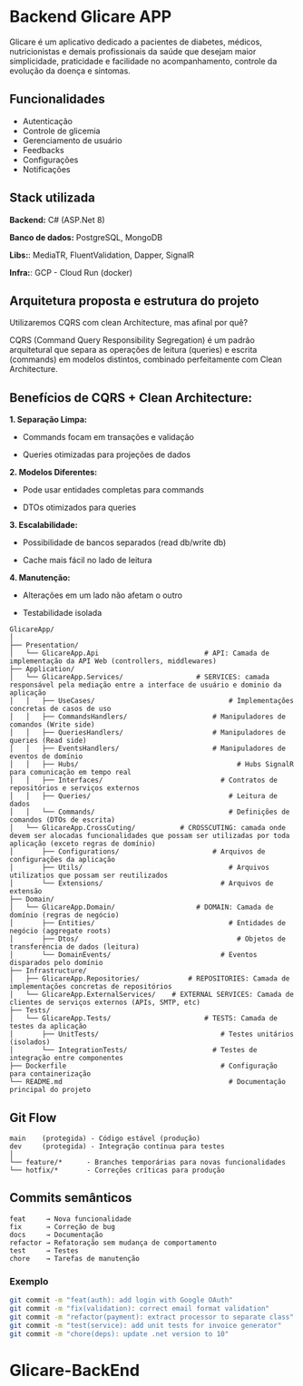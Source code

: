 # Backend Glicare APP

Glicare é um aplicativo dedicado a pacientes de diabetes, médicos, nutricionistas e demais profissionais da saúde que desejam maior simplicidade, praticidade e facilidade no acompanhamento, controle da evolução da doença e sintomas.

## Funcionalidades

- Autenticação
- Controle de glicemia
- Gerenciamento de usuário
- Feedbacks
- Configurações
- Notificações


## Stack utilizada

**Backend:** C# (ASP.Net 8)

**Banco de dados:** PostgreSQL, MongoDB

**Libs:**: MediaTR, FluentValidation, Dapper, SignalR

**Infra:**: GCP - Cloud Run (docker)

## Arquitetura proposta e estrutura do projeto

Utilizaremos CQRS com clean Architecture, mas afinal por quê?

CQRS (Command Query Responsibility Segregation) é um padrão arquitetural que separa as operações de leitura (queries) e escrita (commands) em modelos distintos, combinado perfeitamente com Clean Architecture.

## Benefícios de CQRS + Clean Architecture:

**1. Separação Limpa:**

- Commands focam em transações e validação

- Queries otimizadas para projeções de dados

**2. Modelos Diferentes:**

- Pode usar entidades completas para commands

- DTOs otimizados para queries

**3. Escalabilidade:**

- Possibilidade de bancos separados (read db/write db)

- Cache mais fácil no lado de leitura

**4. Manutenção:**

- Alterações em um lado não afetam o outro

- Testabilidade isolada


```plaintext
GlicareApp/
│
├── Presentation/                   
│   └── GlicareApp.Api					        # API: Camada de implementação da API Web (controllers, middlewares)
├── Application/						
│   └── GlicareApp.Services/			      # SERVICES: camada responsável pela mediação entre a interface de usuário e dominio da aplicação
│	│	├── UseCases/					              # Implementações concretas de casos de uso
│	│	├── CommandsHandlers/			          # Manipuladores de comandos (Write side)
│	│	├── QueriesHandlers/			          # Manipuladores de queries (Read side)
│	│	├── EventsHandlers/				          # Manipuladores de eventos de domínio
│	│	├── Hubs/						                # Hubs SignalR para comunicação em tempo real 
│	│	├── Interfaces/					            # Contratos de repositórios e serviços externos
│	│	├── Queries/					              # Leitura de dados
│	│	└── Commands/					              # Definições de comandos (DTOs de escrita)
│   └── GlicareApp.CrossCuting/		      # CROSSCUTING: camada onde devem ser alocadas funcionalidades que possam ser utilizadas por toda aplicação (exceto regras de domínio)
│		├── Configurations/				          # Arquivos de configurações da aplicação
│		├── Utils/						              # Arquivos utilizatios que possam ser reutilizados
│		└── Extensions/					            # Arquivos de extensão
├── Domain/								
│   └── GlicareApp.Domain/				      # DOMAIN: Camada de domínio (regras de negócio)
│		├── Entities/					              # Entidades de negócio (aggregate roots)
│		├── Dtos/						                # Objetos de transferência de dados (leitura)
│		└── DomainEvents/				            # Eventos disparados pelo domínio
├── Infrastructure/						
│   ├── GlicareApp.Repositories/		    # REPOSITORIES: Camada de implementações concretas de repositórios
│   └── GlicareApp.ExternalServices/    # EXTERNAL SERVICES: Camada de clientes de serviços externos (APIs, SMTP, etc)
├── Tests/								
│   └── GlicareApp.Tests/				        # TESTS: Camada de testes da aplicação
│		├── UnitTests/					            # Testes unitários (isolados)
│		└── IntegrationTests/			          # Testes de integração entre componentes
├── Dockerfile							            # Configuração para containerização
└── README.md							              # Documentação principal do projeto
```

## Git Flow

```plaintext
main    (protegida) - Código estável (produção)
dev     (protegida) - Integração contínua para testes
│
└── feature/*      - Branches temporárias para novas funcionalidades
└── hotfix/*       - Correções críticas para produção
```


## Commits semânticos
```plaintext
feat     → Nova funcionalidade
fix      → Correção de bug
docs     → Documentação
refactor → Refatoração sem mudança de comportamento
test     → Testes
chore    → Tarefas de manutenção
```

### Exemplo
```bash
git commit -m "feat(auth): add login with Google OAuth"
git commit -m "fix(validation): correct email format validation"
git commit -m "refactor(payment): extract processor to separate class"
git commit -m "test(service): add unit tests for invoice generator"
git commit -m "chore(deps): update .net version to 10"
```


# Glicare-BackEnd
